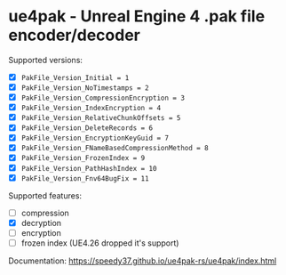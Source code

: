 # ue4pak - Unreal Engine 4 .pak file encoder/decoder

Supported versions:

-   [x] `PakFile_Version_Initial = 1`
-   [x] `PakFile_Version_NoTimestamps = 2`
-   [x] `PakFile_Version_CompressionEncryption = 3`
-   [x] `PakFile_Version_IndexEncryption = 4`
-   [x] `PakFile_Version_RelativeChunkOffsets = 5`
-   [x] `PakFile_Version_DeleteRecords = 6`
-   [x] `PakFile_Version_EncryptionKeyGuid = 7`
-   [x] `PakFile_Version_FNameBasedCompressionMethod = 8`
-   [x] `PakFile_Version_FrozenIndex = 9`
-   [x] `PakFile_Version_PathHashIndex = 10`
-   [x] `PakFile_Version_Fnv64BugFix = 11`

Supported features:

-   [ ] compression
-   [x] decryption
-   [ ] encryption
-   [ ] frozen index (UE4.26 dropped it's support)

Documentation: https://speedy37.github.io/ue4pak-rs/ue4pak/index.html
